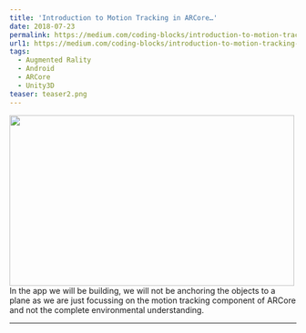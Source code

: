 ```yaml
---
title: 'Introduction to Motion Tracking in ARCore…'
date: 2018-07-23
permalink: https://medium.com/coding-blocks/introduction-to-motion-tracking-in-arcore-f3e584ce0ba0
url1: https://medium.com/coding-blocks/introduction-to-motion-tracking-in-arcore-f3e584ce0ba0
tags:
  - Augmented Rality
  - Android
  - ARCore
  - Unity3D
teaser: teaser2.png
---
```


<!-- ![Alt text](https://shivangchopra11.github.io/images/teaser2.png) \ -->
<img src="https://shivangchopra11.github.io/images/teaser2.png" width="500" height="300" /><br />
In the app we will be building, we will not be anchoring the objects to a plane as we are just focussing on the motion tracking component of ARCore and not the complete environmental understanding.

---

